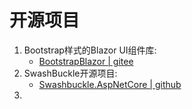 # 开源项目

1. Bootstrap样式的Blazor UI组件库:
   + [BootstrapBlazor | gitee](https://gitee.com/LongbowEnterprise/BootstrapBlazor)
2. SwashBuckle开源项目:
   + [Swashbuckle.AspNetCore | github](https://github.com/domaindrivendev/Swashbuckle.AspNetCore)
3. 